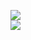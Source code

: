 [![](https://img.shields.io/badge/Made%20With-Github%20Spray-lightgrey.svg?style=for-the-badge&logo=github)](https://github.com/Annihil/github-spray#15493)  
[![](https://i.imgur.com/2DrTn0Z.gif)](https://github.com/Annihil/github-spray)